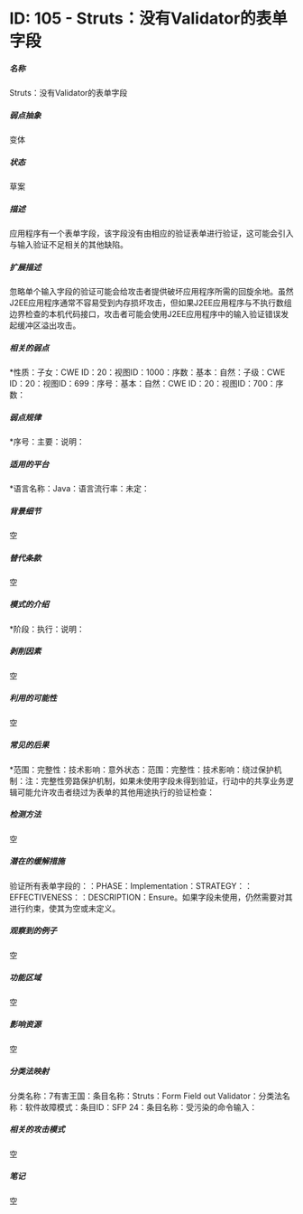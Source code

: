 # ID: 105 - Struts：没有Validator的表单字段
<h5>名称</h5>Struts：没有Validator的表单字段
<h5>弱点抽象</h5>变体
<h5>状态</h5>草案
<h5>描述</h5>应用程序有一个表单字段，该字段没有由相应的验证表单进行验证，这可能会引入与输入验证不足相关的其他缺陷。
<h5>扩展描述</h5>忽略单个输入字段的验证可能会给攻击者提供破坏应用程序所需的回旋余地。虽然J2EE应用程序通常不容易受到内存损坏攻击，但如果J2EE应用程序与不执行数组边界检查的本机代码接口，攻击者可能会使用J2EE应用程序中的输入验证错误发起缓冲区溢出攻击。
<h5>相关的弱点</h5>*性质：子女：CWE ID：20：视图ID：1000：序数：基本：自然：子级：CWE ID：20：视图ID：699：序号：基本：自然：CWE ID：20：视图ID：700：序数：
<h5>弱点规律</h5>*序号：主要：说明：
<h5>适用的平台</h5>*语言名称：Java：语言流行率：未定：
<h5>背景细节</h5>空
<h5>替代条款</h5>空
<h5>模式的介绍</h5>*阶段：执行：说明：
<h5>剥削因素</h5>空
<h5>利用的可能性</h5>空
<h5>常见的后果</h5>*范围：完整性：技术影响：意外状态：范围：完整性：技术影响：绕过保护机制：注：完整性旁路保护机制，如果未使用字段未得到验证，行动中的共享业务逻辑可能允许攻击者绕过为表单的其他用途执行的验证检查：
<h5>检测方法</h5>空
<h5>潜在的缓解措施</h5>验证所有表单字段的：：PHASE：Implementation：STRATEGY：：EFFECTIVENESS：：DESCRIPTION：Ensure。如果字段未使用，仍然需要对其进行约束，使其为空或未定义。
<h5>观察到的例子</h5>空
<h5>功能区域</h5>空
<h5>影响资源</h5>空
<h5>分类法映射</h5>分类名称：7有害王国：条目名称：Struts：Form Field out Validator：分类法名称：软件故障模式：条目ID：SFP 24：条目名称：受污染的命令输入：
<h5>相关的攻击模式</h5>空
<h5>笔记</h5>空

